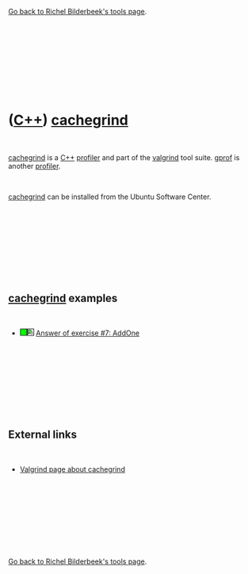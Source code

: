 

[Go back to Richel Bilderbeek's tools page](Tools.md).

 

 

 

 

 

([C++](Cpp.md)) [cachegrind](CppCachegrind.md)
================================================

 

[cachegrind](CppCachegrind.md) is a [C++](Cpp.md)
[profiler](CppProfiler.md) and part of the [valgrind](CppValgrind.md)
tool suite. [gprof](CppGprof.md) is another
[profiler](CppProfiler.md).

 

[cachegrind](CppCachegrind.md) can be installed from the Ubuntu
Software Center.

 

 

 

 

 

[cachegrind](CppCachegrind.md) examples
----------------------------------------

 

-   ![OKAY](PicGreen.png)![Qt Creator](PicQtCreator.png) [Answer of
    exercise \#7: AddOne](CppExerciseAddOneAnswer.md)

 

 

 

 

 

External links
--------------

 

-   [Valgrind page about
    cachegrind](http://valgrind.org/info/tools.html#cachegrind)

 

 

 

 

 

[Go back to Richel Bilderbeek's tools page](Tools.md).



 



